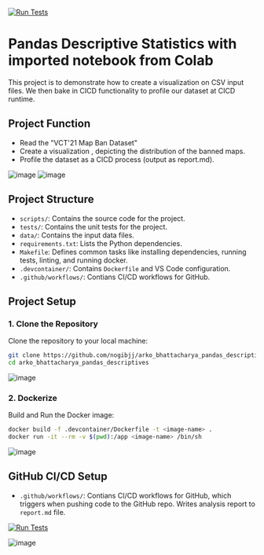 [![Run Tests](https://github.com/nogibjj/arko_bhattacharya_week1/actions/workflows/test.yml/badge.svg)](https://github.com/nogibjj/arko_bhattacharya_week1/actions/workflows/test.yml)

# Pandas Descriptive Statistics with imported notebook from Colab

This project is to demonstrate how to create a visualization on CSV input files. We then bake in CICD functionality to profile our dataset at CICD runtime.

## Project Function
- Read the "VCT'21 Map Ban Dataset"
- Create a visualization , depicting the distribution of the banned maps.
- Profile the dataset as a CICD process (output as report.md).

![image](https://github.com/user-attachments/assets/a2dd49f2-f48c-47b1-95a5-30fb271af230)
![image](https://github.com/user-attachments/assets/3b902ade-c779-4dd4-b6a2-a14b467bf29a)




## Project Structure

- `scripts/`: Contains the source code for the project.
- `tests/`: Contains the unit tests for the project.
- `data/`: Contains the input data files.
- `requirements.txt`: Lists the Python dependencies.
- `Makefile`: Defines common tasks like installing dependencies, running tests, linting, and running docker.
- `.devcontainer/`: Contains `Dockerfile` and VS Code configuration.
- `.github/workflows/`: Contians CI/CD workflows for GitHub.

## Project Setup
### 1. Clone the Repository

Clone the repository to your local machine:

```bash
git clone https://github.com/nogibjj/arko_bhattacharya_pandas_descriptives.git
cd arko_bhattacharya_pandas_descriptives
```
![image](https://github.com/user-attachments/assets/a66f20ea-69cf-4354-8649-e03e62f4451c)



### 2. Dockerize

Build and Run the Docker image:

```bash
docker build -f .devcontainer/Dockerfile -t <image-name> .
docker run -it --rm -v $(pwd):/app <image-name> /bin/sh
```
![image](https://github.com/user-attachments/assets/6ebd6d64-d3d0-4968-8ad5-4e0642a7f702)


## GitHub CI/CD Setup
- `.github/workflows/`: Contians CI/CD workflows for GitHub, which triggers when pushing code to the GitHub repo. 
Writes analysis report to `report.md` file.

[![Run Tests](https://github.com/nogibjj/arko_bhattacharya_week1/actions/workflows/test.yml/badge.svg)](https://github.com/nogibjj/arko_bhattacharya_week1/actions/workflows/test.yml)

![image](https://github.com/user-attachments/assets/a633abe3-da89-44e8-818d-2f6b12b98ac3)

  





